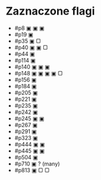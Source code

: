 # Zaznaczone flagi

- #p8 ▣ ▣ ▣
- #p19 ▣
- #p35 ▣ ▢
- #p40 ▣ ▣ ▢
- #p44 ▣
- #p114 ▣
- #p140 ▣ ▣ ▣
- #p148 ▣ ▣ ▣ ▣ ▢
- #p156 ▣
- #p184 ▣
- #p205 ▣
- #p221 ▣
- #p235 ▣
- #p242 ▣
- #p245 ▣ ▣
- #p267 ▣
- #p291 ▣
- #p323 ▣
- #p444 ▣ ▣
- #p445 ▣ ▣
- #p504 ▣
- #p710 ▣ ? (many)
- #p813 ▣ ▢ ▢
